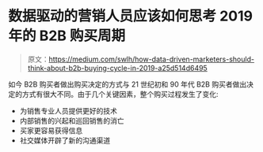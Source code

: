 # 数据驱动的营销人员应该如何思考 2019 年的 B2B 购买周期

> 原文：<https://medium.com/swlh/how-data-driven-marketers-should-think-about-b2b-buying-cycle-in-2019-a25d514d6495>

如今 B2B 购买者做出购买决定的方式与 21 世纪初和 90 年代 B2B 购买者做出决定的方式有很大不同。由于几个关键因素，整个购买过程发生了变化:

*   为销售专业人员提供更好的技术
*   内部销售的兴起和巡回销售的消亡
*   买家更容易获得信息
*   社交媒体开辟了新的沟通渠道